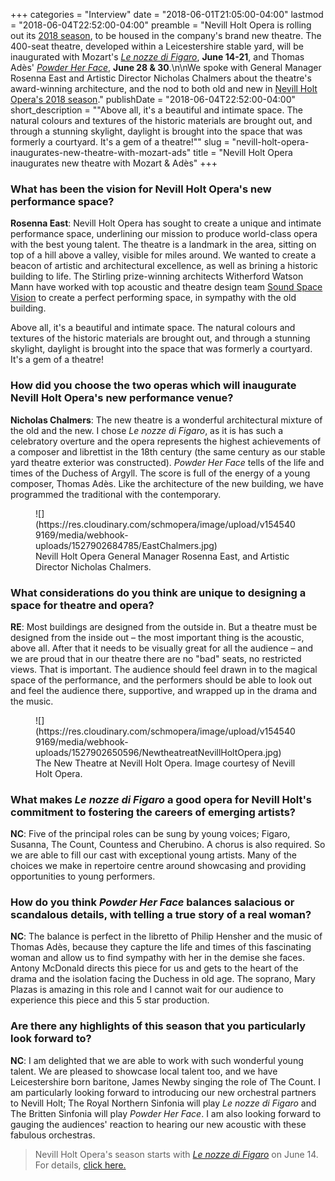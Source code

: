 +++
categories = "Interview"
date = "2018-06-01T21:05:00-04:00"
lastmod = "2018-06-04T22:52:00-04:00"
preamble = "Nevill Holt Opera is rolling out its [2018 season](https://www.nevillholtopera.co.uk/whats-on), to be housed in the company's brand new theatre. The 400-seat theatre, developed within a Leicestershire stable yard, will be inaugurated with Mozart's [*Le nozze di Figaro*](https://www.nevillholtopera.co.uk/whats-on/le-nozze-di-figaro), **June 14-21**, and Thomas Adès' [*Powder Her Face*](https://www.nevillholtopera.co.uk/whats-on/powder-her-face), **June 28 & 30**.\n\nWe spoke with General Manager Rosenna East and Artistic Director Nicholas Chalmers about the theatre's award-winning architecture, and the nod to both old and new in [Nevill Holt Opera's 2018 season](https://www.nevillholtopera.co.uk/whats-on)."
publishDate = "2018-06-04T22:52:00-04:00"
short_description = "&quot;Above all, it&#039;s a beautiful and intimate space. The natural colours and textures of the historic materials are brought out, and through a stunning skylight, daylight is brought into the space that was formerly a courtyard. It&#039;s a gem of a theatre!&quot;"
slug = "nevill-holt-opera-inaugurates-new-theatre-with-mozart-ads"
title = "Nevill Holt Opera inaugurates new theatre with Mozart &amp; Adès"
+++

### What has been the vision for Nevill Holt Opera's new performance space?

**Rosenna East**: Nevill Holt Opera has sought to create a unique and intimate performance space, underlining our mission to produce world-class opera with the best young talent. The theatre is a landmark in the area, sitting on top of a hill above a valley, visible for miles around. We wanted to create a beacon of artistic and architectural excellence, as well as brining a historic building to life. The Stirling prize-winning architects Witherford Watson Mann have worked with top acoustic and theatre design team [Sound Space Vision](http://www.soundspacevision.com/) to create a perfect performing space, in sympathy with the old building.

Above all, it's a beautiful and intimate space. The natural colours and textures of the historic materials are brought out, and through a stunning skylight, daylight is brought into the space that was formerly a courtyard. It's a gem of a theatre!

### How did you choose the two operas which will inaugurate Nevill Holt Opera's new performance venue?

**Nicholas Chalmers**: The new theatre is a wonderful architectural mixture of the old and the new. I chose *Le nozze di Figaro*, as it is has such a celebratory overture and the opera represents the highest achievements of
a composer and librettist in the 18th century (the same century as our stable yard theatre exterior was constructed). *Powder Her Face* tells of the life and times of the Duchess of Argyll. The score is full of the energy of a young composer, Thomas Adès. Like the architecture of the new building, we have programmed the traditional with the contemporary.

<figure data-type="image">
![](https://res.cloudinary.com/schmopera/image/upload/v1545409169/media/webhook-uploads/1527902684785/EastChalmers.jpg)
<figcaption>Nevill Holt Opera General Manager Rosenna East, and Artistic Director Nicholas Chalmers.</figcaption>
</figure>

### What considerations do you think are unique to designing a space for theatre and opera?

**RE**: Most buildings are designed from the outside in. But a theatre must be designed from the inside out – the most important thing is the acoustic, above all. After that it needs to be visually great for all the audience – and we are proud that in our theatre there are no "bad" seats, no restricted views. That is important. The audience should feel drawn in to the magical space of the performance, and the performers should be able to look out and feel the audience there, supportive, and wrapped up in the drama and the music.

<figure data-type="image">
![](https://res.cloudinary.com/schmopera/image/upload/v1545409169/media/webhook-uploads/1527902650596/NewtheatreatNevillHoltOpera.jpg)
<figcaption>The New Theatre at Nevill Holt Opera. Image courtesy of Nevill Holt Opera.</figcaption>
</figure>

### What makes *Le nozze di Figaro* a good opera for Nevill Holt's commitment to fostering the careers of emerging artists?

**NC**: Five of the principal roles can be sung by young voices; Figaro, Susanna, The Count, Countess and Cherubino. A chorus is also required. So we are able to fill our cast with exceptional young artists. Many of the choices we make in repertoire centre around showcasing and providing opportunities to young performers.

### How do you think *Powder Her Face* balances salacious or scandalous details, with telling a true story of a real woman?

**NC**: The balance is perfect in the libretto of Philip Hensher and the music of Thomas Adès, because they capture the life and times of this fascinating woman and allow us to find sympathy with her in the demise she faces. Antony McDonald directs this piece for us and gets to the heart of the drama and the isolation facing the Duchess in old age. The soprano, Mary Plazas is amazing in this role and I cannot wait for our audience to experience this piece and this 5 star production.

### Are there any highlights of this season that you particularly look forward to?

**NC**: I am delighted that we are able to work with such wonderful young talent. We are pleased to showcase local talent too, and we have Leicestershire born baritone, James Newby singing the role of The Count. I am particularly looking forward to introducing our new orchestral partners to Nevill Holt; The Royal Northern Sinfonia will play *Le nozze di Figaro* and The Britten Sinfonia will play *Powder Her Face*. I am also looking forward to gauging the audiences' reaction to hearing our new acoustic with these fabulous orchestras.

>Nevill Holt Opera's season starts with [*Le nozze di Figaro*](https://www.nevillholtopera.co.uk/whats-on/le-nozze-di-figaro) on June 14. For details, [click here.](https://www.nevillholtopera.co.uk/whats-on)
